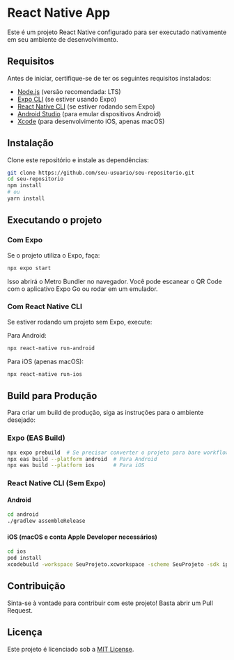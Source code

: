 # React Native App

Este é um projeto React Native configurado para ser executado nativamente em seu ambiente de desenvolvimento.

## Requisitos

Antes de iniciar, certifique-se de ter os seguintes requisitos instalados:

- [Node.js](https://nodejs.org/) (versão recomendada: LTS)
- [Expo CLI](https://docs.expo.dev/get-started/installation/#expo-cli) (se estiver usando Expo)
- [React Native CLI](https://reactnative.dev/docs/environment-setup) (se estiver rodando sem Expo)
- [Android Studio](https://developer.android.com/studio) (para emular dispositivos Android)
- [Xcode](https://developer.apple.com/xcode/) (para desenvolvimento iOS, apenas macOS)

## Instalação

Clone este repositório e instale as dependências:

```sh
git clone https://github.com/seu-usuario/seu-repositorio.git
cd seu-repositorio
npm install
# ou
yarn install
```

## Executando o projeto

### Com Expo
Se o projeto utiliza o Expo, faça:
```sh
npx expo start
```

Isso abrirá o Metro Bundler no navegador. Você pode escanear o QR Code com o aplicativo Expo Go ou rodar em um emulador.

### Com React Native CLI
Se estiver rodando um projeto sem Expo, execute:

Para Android:
```sh
npx react-native run-android
```

Para iOS (apenas macOS):
```sh
npx react-native run-ios
```

## Build para Produção

Para criar um build de produção, siga as instruções para o ambiente desejado:

### Expo (EAS Build)
```sh
npx expo prebuild  # Se precisar converter o projeto para bare workflow
npx eas build --platform android  # Para Android
npx eas build --platform ios      # Para iOS
```

### React Native CLI (Sem Expo)
#### Android
```sh
cd android
./gradlew assembleRelease
```

#### iOS (macOS e conta Apple Developer necessários)
```sh
cd ios
pod install
xcodebuild -workspace SeuProjeto.xcworkspace -scheme SeuProjeto -sdk iphoneos -configuration Release
```

## Contribuição

Sinta-se à vontade para contribuir com este projeto! Basta abrir um Pull Request.

## Licença

Este projeto é licenciado sob a [MIT License](LICENSE).
